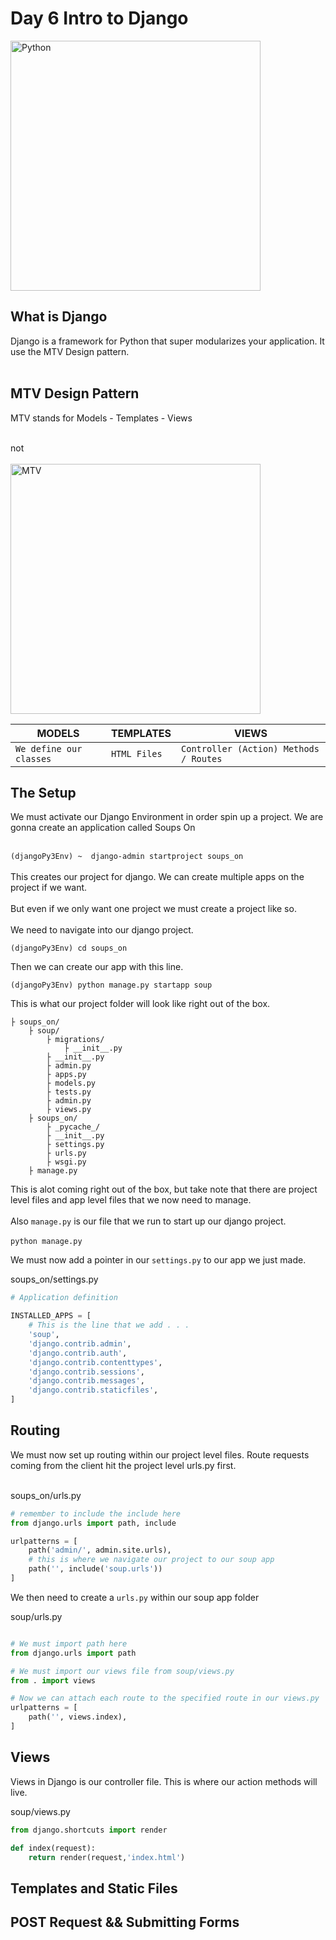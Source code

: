 # Day 6 Intro to Django

<img src="https://github.com/adion81/python_lectures/blob/master/assets/django.png" alt="Python" width="400px" > 

## What is Django
Django is a framework for Python that super modularizes your application.  It use the MTV Design pattern.<br>
<br>

## MTV Design Pattern
MTV stands for Models - Templates - Views<br>
<br>

not<br>
<br>
<img src="https://github.com/adion81/python_lectures/blob/master/assets/mtv.jpg" alt="MTV" width="400px" > 

| MODELS                     |  TEMPLATES                 | VIEWS               |
|----------------------------|-------------------------------|-------------------------------|
| `We define our classes` | `HTML Files` | `Controller (Action) Methods / Routes`|


## The Setup

We must activate our Django Environment in order spin up a project. We are gonna create an application called Soups On<br>
<br>

`(djangoPy3Env) ~  django-admin startproject soups_on`<br>
<br>
This creates our project for django. We can create multiple apps on the project if we want.<br>
<br>
But even if we only want one project we must create a project like so.<br>
<br>
We need to navigate into our django project.

`(djangoPy3Env) cd soups_on `

Then we can create our app with this line.

`(djangoPy3Env) python manage.py startapp soup`


This is what our project folder will look like right out of the box.

```
├ soups_on/
    ├ soup/
        ├ migrations/
            ├ __init__.py
        ├ __init__.py
        ├ admin.py
        ├ apps.py
        ├ models.py
        ├ tests.py
        ├ admin.py
        ├ views.py
    ├ soups_on/
        ├ _pycache_/
        ├ __init__.py
        ├ settings.py
        ├ urls.py
        ├ wsgi.py
    ├ manage.py
```

This is alot coming right out of the box, but take note that there are project level files and app level files that we now need to manage.<br>
<br>
Also `manage.py` is our file that we run to start up our django project.<br>
<br>
`python manage.py`
<br>

We must now add a pointer in our `settings.py` to our app we just made.


soups_on/settings.py

```py
# Application definition

INSTALLED_APPS = [
    # This is the line that we add . . .
    'soup',
    'django.contrib.admin',
    'django.contrib.auth',
    'django.contrib.contenttypes',
    'django.contrib.sessions',
    'django.contrib.messages',
    'django.contrib.staticfiles',
]
```

## Routing

We must now set up routing within our project level files.  Route requests coming from the client hit the project level urls.py first.<br>
<br>

soups_on/urls.py

```py
# remember to include the include here
from django.urls import path, include

urlpatterns = [
    path('admin/', admin.site.urls),
    # this is where we navigate our project to our soup app
    path('', include('soup.urls'))
]

```

We then need to create a `urls.py` within our soup app folder

soup/urls.py

```py

# We must import path here
from django.urls import path 

# We must import our views file from soup/views.py  
from . import views

# Now we can attach each route to the specified route in our views.py
urlpatterns = [
    path('', views.index),	   
]

```

## Views
Views in Django is our controller file. This is where our action methods will live.

soup/views.py

```py
from django.shortcuts import render

def index(request):
    return render(request,'index.html')

```

## Templates and Static Files

## POST Request && Submitting Forms